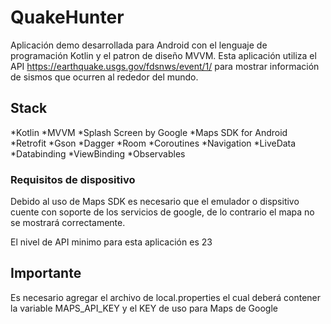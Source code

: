 # QuakeHunter

Aplicación demo desarrollada para Android con el lenguaje de programación Kotlin y el patron de diseño MVVM. Esta aplicación utiliza el API https://earthquake.usgs.gov/fdsnws/event/1/ para mostrar información de sismos que ocurren al rededor del mundo.

## Stack

*Kotlin
*MVVM
*Splash Screen by Google
*Maps SDK for Android
*Retrofit
*Gson
*Dagger
*Room
*Coroutines
*Navigation
*LiveData
*Databinding
*ViewBinding
*Observables

### Requisitos de dispositivo

Debido al uso de Maps SDK es necesario que el emulador o dispsitivo cuente con soporte de los servicios de google, de lo contrario el mapa no se mostrará
correctamente. 

El nivel de API minimo para esta aplicación es 23

## Importante
Es necesario agregar el archivo de local.properties el cual deberá contener la variable MAPS_API_KEY y el KEY  de uso para Maps de Google
